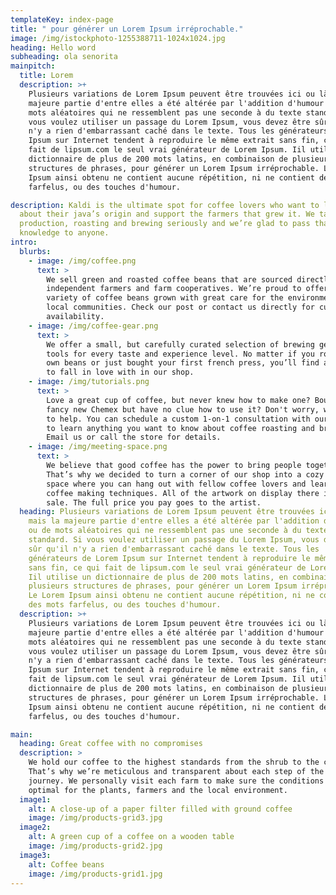 ```yaml
---
templateKey: index-page
title: " pour générer un Lorem Ipsum irréprochable."
image: /img/istockphoto-1255388711-1024x1024.jpg
heading: Hello word
subheading: ola senorita
mainpitch:
  title: Lorem
  description: >+
    Plusieurs variations de Lorem Ipsum peuvent être trouvées ici ou là, mais la
    majeure partie d'entre elles a été altérée par l'addition d'humour ou de
    mots aléatoires qui ne ressemblent pas une seconde à du texte standard. Si
    vous voulez utiliser un passage du Lorem Ipsum, vous devez être sûr qu'il
    n'y a rien d'embarrassant caché dans le texte. Tous les générateurs de Lorem
    Ipsum sur Internet tendent à reproduire le même extrait sans fin, ce qui
    fait de lipsum.com le seul vrai générateur de Lorem Ipsum. Iil utilise un
    dictionnaire de plus de 200 mots latins, en combinaison de plusieurs
    structures de phrases, pour générer un Lorem Ipsum irréprochable. Le Lorem
    Ipsum ainsi obtenu ne contient aucune répétition, ni ne contient des mots
    farfelus, ou des touches d'humour.

description: Kaldi is the ultimate spot for coffee lovers who want to learn
  about their java’s origin and support the farmers that grew it. We take coffee
  production, roasting and brewing seriously and we’re glad to pass that
  knowledge to anyone.
intro:
  blurbs:
    - image: /img/coffee.png
      text: >
        We sell green and roasted coffee beans that are sourced directly from
        independent farmers and farm cooperatives. We’re proud to offer a
        variety of coffee beans grown with great care for the environment and
        local communities. Check our post or contact us directly for current
        availability.
    - image: /img/coffee-gear.png
      text: >
        We offer a small, but carefully curated selection of brewing gear and
        tools for every taste and experience level. No matter if you roast your
        own beans or just bought your first french press, you’ll find a gadget
        to fall in love with in our shop.
    - image: /img/tutorials.png
      text: >
        Love a great cup of coffee, but never knew how to make one? Bought a
        fancy new Chemex but have no clue how to use it? Don't worry, we’re here
        to help. You can schedule a custom 1-on-1 consultation with our baristas
        to learn anything you want to know about coffee roasting and brewing.
        Email us or call the store for details.
    - image: /img/meeting-space.png
      text: >
        We believe that good coffee has the power to bring people together.
        That’s why we decided to turn a corner of our shop into a cozy meeting
        space where you can hang out with fellow coffee lovers and learn about
        coffee making techniques. All of the artwork on display there is for
        sale. The full price you pay goes to the artist.
  heading: Plusieurs variations de Lorem Ipsum peuvent être trouvées ici ou là,
    mais la majeure partie d'entre elles a été altérée par l'addition d'humour
    ou de mots aléatoires qui ne ressemblent pas une seconde à du texte
    standard. Si vous voulez utiliser un passage du Lorem Ipsum, vous devez être
    sûr qu'il n'y a rien d'embarrassant caché dans le texte. Tous les
    générateurs de Lorem Ipsum sur Internet tendent à reproduire le même extrait
    sans fin, ce qui fait de lipsum.com le seul vrai générateur de Lorem Ipsum.
    Iil utilise un dictionnaire de plus de 200 mots latins, en combinaison de
    plusieurs structures de phrases, pour générer un Lorem Ipsum irréprochable.
    Le Lorem Ipsum ainsi obtenu ne contient aucune répétition, ni ne contient
    des mots farfelus, ou des touches d'humour.
  description: >+
    Plusieurs variations de Lorem Ipsum peuvent être trouvées ici ou là, mais la
    majeure partie d'entre elles a été altérée par l'addition d'humour ou de
    mots aléatoires qui ne ressemblent pas une seconde à du texte standard. Si
    vous voulez utiliser un passage du Lorem Ipsum, vous devez être sûr qu'il
    n'y a rien d'embarrassant caché dans le texte. Tous les générateurs de Lorem
    Ipsum sur Internet tendent à reproduire le même extrait sans fin, ce qui
    fait de lipsum.com le seul vrai générateur de Lorem Ipsum. Iil utilise un
    dictionnaire de plus de 200 mots latins, en combinaison de plusieurs
    structures de phrases, pour générer un Lorem Ipsum irréprochable. Le Lorem
    Ipsum ainsi obtenu ne contient aucune répétition, ni ne contient des mots
    farfelus, ou des touches d'humour.

main:
  heading: Great coffee with no compromises
  description: >
    We hold our coffee to the highest standards from the shrub to the cup.
    That’s why we’re meticulous and transparent about each step of the coffee’s
    journey. We personally visit each farm to make sure the conditions are
    optimal for the plants, farmers and the local environment.
  image1:
    alt: A close-up of a paper filter filled with ground coffee
    image: /img/products-grid3.jpg
  image2:
    alt: A green cup of a coffee on a wooden table
    image: /img/products-grid2.jpg
  image3:
    alt: Coffee beans
    image: /img/products-grid1.jpg
---
```

